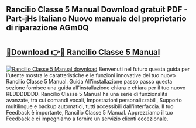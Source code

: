 ## Rancilio Classe 5 Manual Download gratuit PDF - Part-jHs Italiano Nuovo manuale del proprietario di riparazione AGm0Q

# <h2><a href="http://dfalmo.blite.top/?on=Rancilio+Classe+5+Manual">🔗Download 👉🔴 Rancilio Classe 5 Manual</a></h2>

[![Rancilio Classe 5 Manual download](https://i.imgur.com/lujVjoI.png)](http://dfalmo.blite.top/?on=Rancilio+Classe+5+Manual)
Benvenuti nel futuro questa guida per l'utente mostra le caratteristiche e le funzioni innovative del tuo nuovo Rancilio Classe 5 Manual. Guida All'installazione passo passo questa sezione fornisce una guida all'installazione chiara e chiara per il tuo nuovo REDDDDDDD. Rancilio Classe 5 Manual ha una serie di funzionalità avanzate, tra cui comandi vocali, Impostazioni personalizzabili, Supporto multilingue e backup automatici, tutti accessibili dall'interfaccia. Il tuo Feedback è importante, Rancilio Classe 5 Manual. Apprezziamo il tuo Feedback e ci impegniamo a fornire un servizio clienti eccezionale.
